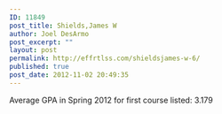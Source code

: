 ```yaml
---
ID: 11849
post_title: Shields,James W
author: Joel DesArmo
post_excerpt: ""
layout: post
permalink: http://effrtlss.com/shieldsjames-w-6/
published: true
post_date: 2012-11-02 20:49:35
---
```

<p>Average GPA in Spring 2012 for first course listed: 3.179</p>